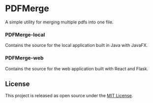 # PDFMerge

A simple utility for merging multiple pdfs into one file.

### PDFMerge-local

Contains the source for the local application built in Java with JavaFX.


### PDFMerge-web

Contains the source for the web application built with React and Flask.

## License

This project is released as open source under the [MIT License](https://opensource.org/licenses/MIT).
